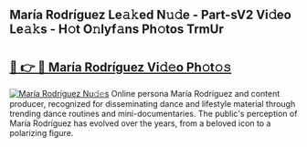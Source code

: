 ## María Rodríguez Le𝚊𝚔ed N𝚞𝚍e - Part-sV2 Vi𝚍eo Le𝚊𝚔s - H𝚘t O𝚗lyf𝚊ns Ph𝚘tos TrmUr

# <h2><a href="http://hf92c5.feru.top/?c=Mar%c3%ada+Rodr%c3%adguez">🔗 👉 🔴 María Rodríguez Vi𝚍𝚎o Ph𝚘t𝚘𝚜</a></h2>

[![María Rodríguez Nu𝚍𝚎s](https://i.imgur.com/0TWrTi3.gif)](http://hf92c5.feru.top/?c=Mar%c3%ada+Rodr%c3%adguez)
Online persona María Rodríguez and content producer, recognized for disseminating dance and lifestyle material through trending dance routines and mini-documentaries. The public's perception of María Rodríguez has evolved over the years, from a beloved icon to a polarizing figure. 
